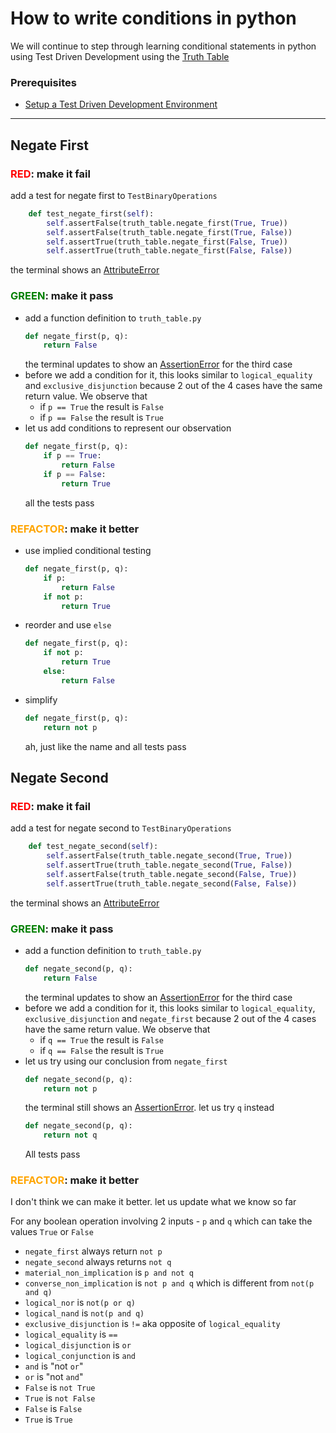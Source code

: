 # How to write conditions in python

We will continue to step through learning conditional statements in python using Test Driven Development using the [Truth Table](https://en.wikipedia.org/wiki/Truth_table)

### Prerequisites

- [Setup a Test Driven Development Environment](./TDD_SETUP.md)

---

## Negate First

### <span style="color:red">**RED**</span>: make it fail

add a test for negate first to `TestBinaryOperations`

```python
    def test_negate_first(self):
        self.assertFalse(truth_table.negate_first(True, True))
        self.assertFalse(truth_table.negate_first(True, False))
        self.assertTrue(truth_table.negate_first(False, True))
        self.assertTrue(truth_table.negate_first(False, False))
```

the terminal shows an [AttributeError](./ATTRIBUTE_ERROR.md)

### <span style="color:green">**GREEN**</span>: make it pass

- add a function definition to `truth_table.py`
    ```python
    def negate_first(p, q):
        return False
    ```
    the terminal updates to show an [AssertionError](./04_ASSERTION_ERROR.md) for the third case
- before we add a condition for it, this looks similar to `logical_equality` and `exclusive_disjunction` because 2 out of the 4 cases have the same return value. We observe that
    - if `p == True` the result is `False`
    - if `p == False` the result is `True`
- let us add conditions to represent our observation
    ```python
    def negate_first(p, q):
        if p == True:
            return False
        if p == False:
            return True
    ```
    all the tests pass

### <span style="color:orange">**REFACTOR**</span>: make it better

- use implied conditional testing
    ```python
    def negate_first(p, q):
        if p:
            return False
        if not p:
            return True
    ```
- reorder and use `else`
    ```python
    def negate_first(p, q):
        if not p:
            return True
        else:
            return False
    ```
- simplify
    ```python
    def negate_first(p, q):
        return not p
    ```
    ah, just like the name and all tests pass

## Negate Second

### <span style="color:red">**RED**</span>: make it fail

add a test for negate second to `TestBinaryOperations`

```python
    def test_negate_second(self):
        self.assertFalse(truth_table.negate_second(True, True))
        self.assertTrue(truth_table.negate_second(True, False))
        self.assertFalse(truth_table.negate_second(False, True))
        self.assertTrue(truth_table.negate_second(False, False))
```

the terminal shows an [AttributeError](./ATTRIBUTE_ERROR.md)

### <span style="color:green">**GREEN**</span>: make it pass

- add a function definition to `truth_table.py`
    ```python
    def negate_second(p, q):
        return False
    ```
    the terminal updates to show an [AssertionError](./04_ASSERTION_ERROR.md) for the third case
- before we add a condition for it, this looks similar to `logical_equality`, `exclusive_disjunction` and `negate_first` because 2 out of the 4 cases have the same return value. We observe that
    - if `q == True` the result is `False`
    - if `q == False` the result is `True`
- let us try using our conclusion from `negate_first`
    ```python
    def negate_second(p, q):
        return not p
    ```
    the terminal still shows an [AssertionError](./04_ASSERTION_ERROR.md). let us try `q` instead
    ```python
    def negate_second(p, q):
        return not q
    ```
    All tests pass

### <span style="color:orange">**REFACTOR**</span>: make it better

I don't think we can make it better. let us update what we know so far

For any boolean operation involving 2 inputs - `p` and `q` which can take the values `True` or `False`
- `negate_first` always return `not p`
- `negate_second` always returns `not q`
- `material_non_implication` is `p and not q`
- `converse_non_implication` is `not p and q` which is different from `not(p and q)`
- `logical_nor` is `not(p or q)`
- `logical_nand` is `not(p and q)`
- `exclusive_disjunction` is `!=` aka opposite of `logical_equality`
- `logical_equality` is `==`
- `logical_disjunction` is `or`
- `logical_conjunction` is `and`
- `and` is "not `or`"
- `or` is "not `and`"
- `False` is `not True`
- `True` is `not False`
- `False` is `False`
- `True` is `True`